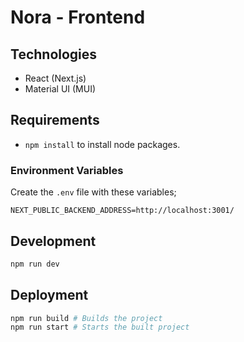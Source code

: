 # Nora - Frontend

## Technologies

- React (Next.js)
- Material UI (MUI)

## Requirements

- `npm install` to install node packages.

### Environment Variables

Create the `.env` file with these variables;

```text
NEXT_PUBLIC_BACKEND_ADDRESS=http://localhost:3001/
```

## Development

```bash
npm run dev
```

## Deployment

```bash
npm run build # Builds the project
npm run start # Starts the built project
```
